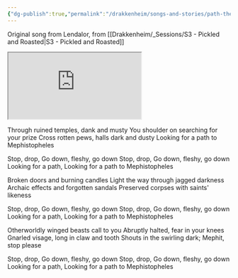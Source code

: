 ```yaml
---
{"dg-publish":true,"permalink":"/drakkenheim/songs-and-stories/path-the-mephistopheles/"}
---
```


Original song from Lendalor, from [[Drakkenheim/_Sessions/S3 - Pickled and Roasted\|S3 - Pickled and Roasted]]

<iframe src="https://drive.google.com/file/d/1xySbXbLCtWHvt-60c_8tZWqPDqKHXqYm/preview"></iframe>

Through ruined temples, dank and musty
You shoulder on searching for your prize
Cross rotten pews, halls dark and dusty
Looking for a path to Mephistopheles

Stop, drop,
Go down, fleshy, go down
Stop, drop,
Go down, fleshy, go down
Looking for a path,
Looking for a path to Mephistopheles

Broken doors and burning candles
Light the way through jagged darkness
Archaic effects and forgotten sandals
Preserved corpses with saints' likeness

Stop, drop,
Go down, fleshy, go down
Stop, drop,
Go down, fleshy, go down
Looking for a path,
Looking for a path to Mephistopheles

Otherworldly winged beasts call to you
Abruptly halted, fear in your knees
Gnarled visage, long in claw and tooth
Shouts in the swirling dark; Mephit, stop please

Stop, drop,
Go down, fleshy, go down
Stop, drop,
Go down, fleshy, go down
Looking for a path,
Looking for a path to Mephistopheles